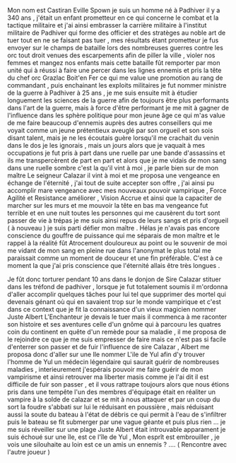 Mon nom est Castiran Eville Spown je suis un homme né à Padhiver il y a 340 ans , j'était un enfant prometteur en ce qui concerne le combat et la tactique militaire et j'ai ainsi embrasser la carrière militaire à l'institut militaire de Padhiver qui forme des officier et des stratèges au noble art de tuer tout en ne se faisant pas tuer , mes résultats étant prometteur je fus envoyer sur le champs de bataille lors des nombreuses guerres contre les orc tout droit venues des escarpements afin de piller la ville , violer nos femmes et mangez nos enfants mais cette bataille fût remporter par mon unité qui à réussi à faire une percer dans les lignes ennemis et pris la tête du chef orc Grazlac Boit'en Fer ce qui me value une promotion au rang de commandant , puis enchainant les exploits militaires je fut nommer ministre de la guerre à Padhiver à 25 ans , je me suis ensuite mit à étudier longuement les sciences de la guerre afin de toujours être plus performants dans l'art de la guerre, mais à force d'être performant je me mit à gagner de l'influence dans les sphère politique pour mon jeune âge ce qui m'as value de me faire beaucoup d'ennemis auprès des autres conseillers qui me voyait comme un jeune prétentieux aveuglé par son orgueil et son sois disant talent, mais je ne les écoutais guère lorsqu'il me crachait du venin dans le dos je les ignorais , mais un jours alors que je vaquait à mes occupations je fut pris à part dans une ruelle par une bande d'assassins et ils me transpercèrent de part en part et alors que je me vidais de mon sang dans une ruelle sombre c'est la  qu'il vint à moi , je parle bien sur de mon maître Le seigneur Calazar il vint à moi et me proposa une vengeance en échange de l'éternité , j'ai tout de suite accepter son offre , j'ai ainsi pu accomplir mare vengeance avec mes nouveaux pouvoir vampirique , Force Agilité et Resistance améliorer , Vision Accrue et ainsi que la capaciter de marcher sur les murs et me mouvoir la tête en bas ma vengeance fut terrible et en une nuit toutes les personnes qui me causèrent du tort sont passer de vie à trépas je me suis ainsi repus de leurs sangs et pris d'orgueil ( à nouveau ) je suis parti défier mon maître .
Hélas je n'avais pas encore conscience du gouffre de puissance qui me séparais de mon maître et le rappel à la réalité fût Atrocement douloureux au point ou le souvenir de moi me vidant de mon sang en pleine rue dans l'anonymat le plus total me paraissait comme un moment de douceur et une fin préférable. C'est à ce moment la que j'ai pris conscience que l'éternité allais être très longues .

Je fût donc torturer pendant 10 ans dans le donjon de Sire Calazar stituer dans les tréfond de padhiver , lorsque je fut totalement soumis il m'ordonna d'aller accomplir quelques tâches pour lui tel que supprimer des mortel qui devenais génant où qui en savaient trop sur le monde vampirique et c'est dans ce context que je fit la connaissance d'un vieux magicien nommer Juste Albert L'Enchanteur je devais le tuer mais il commenca à me raconter son histoire et ses aventures celle d'un gnôme qui à parcouru les quatres coin du continent en quête d'un remède pour sa maladie , il me proposa de le rejoindre ce que je me suis empresser de faire mais ce n'est pas si facile d'enterrer son passer et de fuir l'influence de sire Calazar , Albert me proposa donc d'aller sur une Ile nommer L'ile de Yul afin d'y trouver l'homme de Yul un médecin légendaire qui saurait guérir de nombreuses maladies , interieurement j'espérais pouvoir me faire guérir de mon vampirisme et ainsi retrouver ma liberter masis comme je l'ai dit il est difficile de fuir son passer , et il vous rattrape toujours alors que nous étions pris dans une tempête l'un des membres d'équipage était en réaliter un vampire à la solde de calazar et se mit à nous attaquer et par un coup du sort la foudre s'abbati sur lui le réduisant en poussière , mais réduisant aussi la soute du bateau à l'état de débris ce qui permit à l'eau de s'infiltrer puis le bateau se fit submerger par une vague géante et puis plus rien ... je me suis réveiller sur une plage Juste Albert était introuvable apparament je suis échoué sur une île, est ce l'île de Yul , Mon esprît est embrouiller , je vois une silouhaite au loin est ce un amis un ennemis ? .... ( Rencontre avec l'autre joueur ) 
